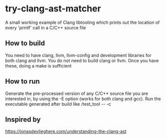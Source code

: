 # try-clang-ast-matcher

A small working example of Clang libtooling which prints out the location of every 'printf' call in a C/C++ source file

How to build
------------
You need to have clang, llvm, llvm-config and development libraries for both clang and llvm.
You do not need to build clang or llvm. Once you have these, doing a make is sufficient

How to run
----------
Generate the pre-processed version of any C/C++ source file you are interested in, by using the -E option (works for both clang and gcc).
Run the executable generated after build like
<path>/test_tool <file-name> -- -c


Inspired by
-----------
https://jonasdevlieghere.com/understanding-the-clang-ast
